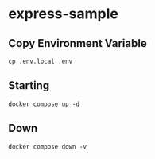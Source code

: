 # express-sample

## Copy Environment Variable
```
cp .env.local .env
```

## Starting
```
docker compose up -d
```

## Down
```
docker compose down -v
```
